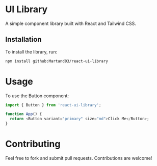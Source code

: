 # UI Library

A simple component library built with React and Tailwind CSS.

## Installation

To install the library, run:

```bash
npm install github:Martand03/react-ui-library
```
# Usage
To use the Button component:

```javascript
import { Button } from 'react-ui-library';

function App() {
  return <Button variant="primary" size="md">Click Me</Button>;
}
```
# Contributing
Feel free to fork and submit pull requests. Contributions are welcome!
